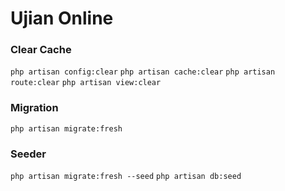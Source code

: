 # Ujian Online

### Clear Cache
`php artisan config:clear`
`php artisan cache:clear`
`php artisan route:clear`
`php artisan view:clear`

### Migration 
`php artisan migrate:fresh`

### Seeder 
`php artisan migrate:fresh --seed`
`php artisan db:seed`